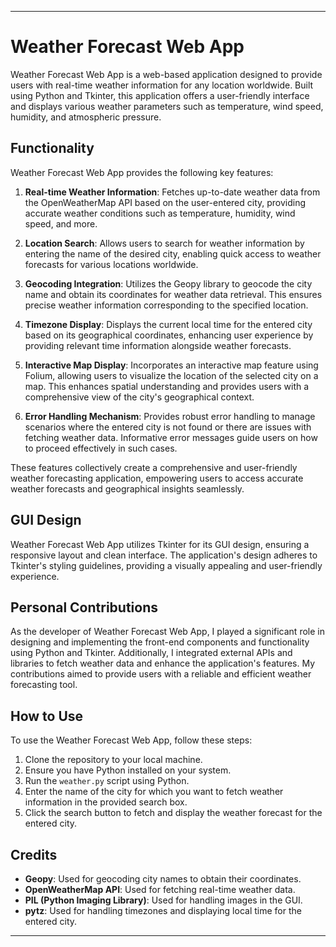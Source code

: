 
---

# Weather Forecast Web App

Weather Forecast Web App is a web-based application designed to provide users with real-time weather information for any location worldwide. Built using Python and Tkinter, this application offers a user-friendly interface and displays various weather parameters such as temperature, wind speed, humidity, and atmospheric pressure.

## Functionality

Weather Forecast Web App provides the following key features:

1. **Real-time Weather Information**: Fetches up-to-date weather data from the OpenWeatherMap API based on the user-entered city, providing accurate weather conditions such as temperature, humidity, wind speed, and more.

2. **Location Search**: Allows users to search for weather information by entering the name of the desired city, enabling quick access to weather forecasts for various locations worldwide.

3. **Geocoding Integration**: Utilizes the Geopy library to geocode the city name and obtain its coordinates for weather data retrieval. This ensures precise weather information corresponding to the specified location.

4. **Timezone Display**: Displays the current local time for the entered city based on its geographical coordinates, enhancing user experience by providing relevant time information alongside weather forecasts.

5. **Interactive Map Display**: Incorporates an interactive map feature using Folium, allowing users to visualize the location of the selected city on a map. This enhances spatial understanding and provides users with a comprehensive view of the city's geographical context.

6. **Error Handling Mechanism**: Provides robust error handling to manage scenarios where the entered city is not found or there are issues with fetching weather data. Informative error messages guide users on how to proceed effectively in such cases.

These features collectively create a comprehensive and user-friendly weather forecasting application, empowering users to access accurate weather forecasts and geographical insights seamlessly.

## GUI Design

Weather Forecast Web App utilizes Tkinter for its GUI design, ensuring a responsive layout and clean interface. The application's design adheres to Tkinter's styling guidelines, providing a visually appealing and user-friendly experience.

## Personal Contributions

As the developer of Weather Forecast Web App, I played a significant role in designing and implementing the front-end components and functionality using Python and Tkinter. Additionally, I integrated external APIs and libraries to fetch weather data and enhance the application's features. My contributions aimed to provide users with a reliable and efficient weather forecasting tool.

## How to Use

To use the Weather Forecast Web App, follow these steps:

1. Clone the repository to your local machine.
2. Ensure you have Python installed on your system.
3. Run the `weather.py` script using Python.
4. Enter the name of the city for which you want to fetch weather information in the provided search box.
5. Click the search button to fetch and display the weather forecast for the entered city.

## Credits

- **Geopy**: Used for geocoding city names to obtain their coordinates.
- **OpenWeatherMap API**: Used for fetching real-time weather data.
- **PIL (Python Imaging Library)**: Used for handling images in the GUI.
- **pytz**: Used for handling timezones and displaying local time for the entered city.

---
